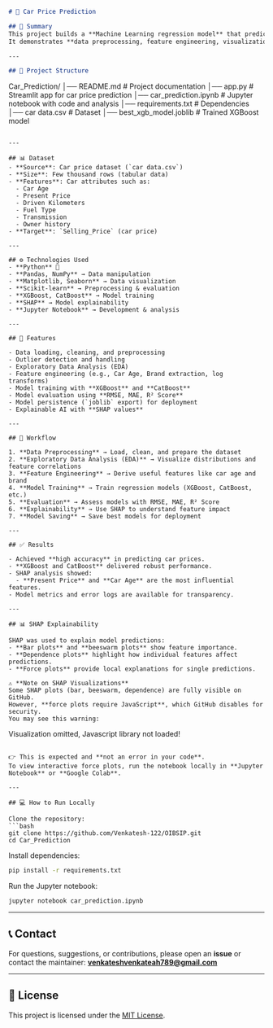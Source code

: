```markdown
# 🚗 Car Price Prediction

## 📌 Summary
This project builds a **Machine Learning regression model** that predicts car prices based on multiple features using advanced algorithms such as **XGBoost** and **CatBoost**.  
It demonstrates **data preprocessing, feature engineering, visualization, model training, evaluation, and explainability** using SHAP.

---

## 📂 Project Structure

```

Car\_Prediction/
│── README.md                  # Project documentation
│── app.py                     # Streamlit app for car price prediction
│── car\_prediction.ipynb       # Jupyter notebook with code and analysis
│── requirements.txt           # Dependencies
│── car data.csv               # Dataset
│── best\_xgb\_model.joblib      # Trained XGBoost model

```

---

## 📊 Dataset
- **Source**: Car price dataset (`car data.csv`)  
- **Size**: Few thousand rows (tabular data)  
- **Features**: Car attributes such as:
  - Car Age
  - Present Price
  - Driven Kilometers
  - Fuel Type
  - Transmission
  - Owner history  
- **Target**: `Selling_Price` (car price)

---

## ⚙️ Technologies Used
- **Python** 🐍
- **Pandas, NumPy** → Data manipulation  
- **Matplotlib, Seaborn** → Data visualization  
- **Scikit-learn** → Preprocessing & evaluation  
- **XGBoost, CatBoost** → Model training  
- **SHAP** → Model explainability  
- **Jupyter Notebook** → Development & analysis  

---

## 🚀 Features

- Data loading, cleaning, and preprocessing  
- Outlier detection and handling  
- Exploratory Data Analysis (EDA)  
- Feature engineering (e.g., Car Age, Brand extraction, log transforms)  
- Model training with **XGBoost** and **CatBoost**  
- Model evaluation using **RMSE, MAE, R² Score**  
- Model persistence (`joblib` export) for deployment  
- Explainable AI with **SHAP values**  

---

## 🚦 Workflow

1. **Data Preprocessing** → Load, clean, and prepare the dataset  
2. **Exploratory Data Analysis (EDA)** → Visualize distributions and feature correlations  
3. **Feature Engineering** → Derive useful features like car age and brand  
4. **Model Training** → Train regression models (XGBoost, CatBoost, etc.)  
5. **Evaluation** → Assess models with RMSE, MAE, R² Score  
6. **Explainability** → Use SHAP to understand feature impact  
7. **Model Saving** → Save best models for deployment  

---

## ✅ Results

- Achieved **high accuracy** in predicting car prices.  
- **XGBoost and CatBoost** delivered robust performance.  
- SHAP analysis showed:
  - **Present Price** and **Car Age** are the most influential features.  
- Model metrics and error logs are available for transparency.  

---

## 📊 SHAP Explainability

SHAP was used to explain model predictions:  
- **Bar plots** and **beeswarm plots** show feature importance.  
- **Dependence plots** highlight how individual features affect predictions.  
- **Force plots** provide local explanations for single predictions.  

⚠️ **Note on SHAP Visualizations**  
Some SHAP plots (bar, beeswarm, dependence) are fully visible on GitHub.  
However, **force plots require JavaScript**, which GitHub disables for security.  
You may see this warning:

```

Visualization omitted, Javascript library not loaded!

````

👉 This is expected and **not an error in your code**.  
To view interactive force plots, run the notebook locally in **Jupyter Notebook** or **Google Colab**.  

---

## 💻 How to Run Locally

Clone the repository:
```bash
git clone https://github.com/Venkatesh-122/OIBSIP.git
cd Car_Prediction
````

Install dependencies:

```bash
pip install -r requirements.txt
```

Run the Jupyter notebook:

```bash
jupyter notebook car_prediction.ipynb
```

---

## 📞 Contact

For questions, suggestions, or contributions, please open an **issue**
or contact the maintainer: **[venkateshvenkateah789@gmail.com](mailto:venkateshvenkateah789@gmail.com)**

---

## 📜 License

This project is licensed under the [MIT License](../LICENSE).
